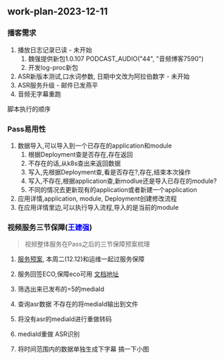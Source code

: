## work-plan-2023-12-11
### 播客需求
1. 播放日志记录已读 - 未开始
    1. 魏强提供新包1.0.107 PODCAST_AUDIO("44", "音频博客7590")
    2. 开发log-proc新包
2. ASR新版本测试,口水词参数, 日期中文改为阿拉伯数字  - 未开始
3. ASR服务升级 - 邮件已发燕平
4. 音频无字幕重跑

脚本执行的顺序

### Pass易用性

1. 数据导入,可以导入到一个已存在的application和module
    1. 根据Deployment查是否存在,存在返回
    2. 不存在的话,从k8s查出来返回数据
    3. 写入,先根据Deployment查,看是否存在?,存在,结束本次操作
    4. 写入,不存在,根据application查,新modlue还是导入已存在的module?
    5. 不同的情况去更新现有的application或者新建一个application
2. 应用详情,application, module, Deployment创建修改流程
3. 在应用详情里边,可以执行导入流程,导入的是当前的module

### 视频服务三节保障(<font color='blue'>王建强</font>)
> 视频整体服务在Pass之后的三节保障预案梳理

1. [服务预案](https://wiki.api.weibo.com/zh/weibo_rd/weibo_rd_video/common/2024%E8%A7%86%E9%A2%91%E6%9C%8D%E5%8A%A1%E4%B8%89%E8%8A%82%E4%BF%9D%E9%9A%9C), 本周二(12.12)和运维一起过服务保障
2. 服务回签ECO,保障eco可用 [文档地址](https://wiki.api.weibo.com/zh/weibo_rd/weibo_rd_video/common/2024年视频平台机器迁移回ECO)


1. 筛选出来已发布的=5的mediaId
2. 查询asr数据 不存在的将mediaId输出到文件
3. 将没有asr的mediaId进行重做转码
4. mediaId重做 ASR识别
5. 将时间范围内的数据单独生成下字幕  搞一下小图